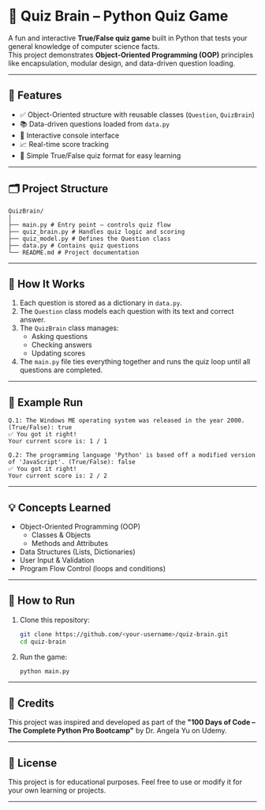 # 🧠 Quiz Brain – Python Quiz Game

A fun and interactive **True/False quiz game** built in Python that tests your general knowledge of computer science facts.  
This project demonstrates **Object-Oriented Programming (OOP)** principles like encapsulation, modular design, and data-driven question loading.

---

## 🚀 Features

- ✅ Object-Oriented structure with reusable classes (`Question`, `QuizBrain`)
- 📚 Data-driven questions loaded from `data.py`
- 🧩 Interactive console interface
- 📈 Real-time score tracking
- 🧠 Simple True/False quiz format for easy learning

---

## 🗂️ Project Structure

```
QuizBrain/
│
├── main.py # Entry point – controls quiz flow
├── quiz_brain.py # Handles quiz logic and scoring
├── quiz_model.py # Defines the Question class
├── data.py # Contains quiz questions
└── README.md # Project documentation
```


---

## 🧩 How It Works

1. Each question is stored as a dictionary in `data.py`.
2. The `Question` class models each question with its text and correct answer.
3. The `QuizBrain` class manages:
   - Asking questions  
   - Checking answers  
   - Updating scores  
4. The `main.py` file ties everything together and runs the quiz loop until all questions are completed.

---

## 🧠 Example Run

```
Q.1: The Windows ME operating system was released in the year 2000. (True/False): true
✅ You got it right!
Your current score is: 1 / 1

Q.2: The programming language 'Python' is based off a modified version of 'JavaScript'. (True/False): false
✅ You got it right!
Your current score is: 2 / 2

```

---

## 💡 Concepts Learned

- Object-Oriented Programming (OOP)
  - Classes & Objects
  - Methods and Attributes
- Data Structures (Lists, Dictionaries)
- User Input & Validation
- Program Flow Control (loops and conditions)

---

## 🧭 How to Run

1. Clone this repository:
   ```bash
   git clone https://github.com/<your-username>/quiz-brain.git
   cd quiz-brain
   ```
2. Run the game:
    ```bash
    python main.py
    ```

---
## 🙏 Credits

This project was inspired and developed as part of the **"100 Days of Code – The Complete Python Pro Bootcamp"** by Dr. Angela Yu on Udemy.

---
## 📜 License

This project is for educational purposes. Feel free to use or modify it for your own learning or projects.

---